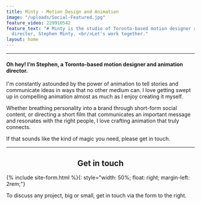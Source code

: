 ```yaml
---
title: Minty - Motion Design and Animation
image: "/uploads/Social-Featured.jpg"
feature_video: 229910542
feature_text: "# Minty is the studio of Toronto-based motion designer and animation
  director, Stephen Minty. <br/>Let's work together."
layout: home
---
```


<div id="profile"></div>

---

#### Oh hey! I’m Stephen, a Toronto-based motion designer and animation director.

I'm constantly astounded by the power of animation to tell stories and communicate ideas in ways that no other medium can. I love getting swept up in compelling animation almost as much as I enjoy creating it myself.

Whether breathing personality into a brand through short-form social content, or directing a short film that communicates an important message and resonates with the right people, I love crafting animation that truly connects.

If that sounds like the kind of magic you need, please get in touch.

<div id="contact"></div>

---

<h2 style="text-align: center;">Get in touch</h2>

{% include site-form.html %}{: style="width: 50%; float: right; margin-left: 2rem;"}

To discuss any project, big or small, get in touch via the form to the right.
